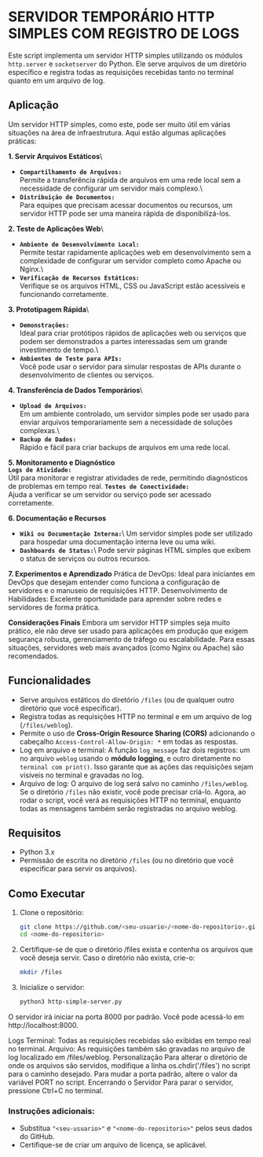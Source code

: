 # SERVIDOR TEMPORÁRIO HTTP SIMPLES COM REGISTRO DE LOGS
<p align="justify">
   
Este script implementa um servidor HTTP simples utilizando os módulos `http.server` e `socketserver` do Python. 
Ele serve arquivos de um diretório específico e registra todas as requisições recebidas tanto no terminal quanto em um arquivo de log.

## Aplicação

Um servidor HTTP simples, como este, pode ser muito útil em várias situações na área de infraestrutura. 
Aqui estão algumas aplicações práticas:

**1. Servir Arquivos Estáticos**\
- **`Compartilhamento de Arquivos:`**\
  Permite a transferência rápida de arquivos em uma rede local sem a necessidade de configurar um servidor mais complexo.\
- **`Distribuição de Documentos:`**\
      Para equipes que precisam acessar documentos ou recursos, um servidor HTTP pode ser uma maneira rápida de disponibilizá-los.

**2. Teste de Aplicações Web**\
- **`Ambiente de Desenvolvimento Local:`**\
      Permite testar rapidamente aplicações web em desenvolvimento sem a complexidade de configurar um servidor completo como Apache ou Nginx.\
- **`Verificação de Recursos Estáticos:`**\
      Verifique se os arquivos HTML, CSS ou JavaScript estão acessíveis e funcionando corretamente.

**3. Prototipagem Rápida**\
- **`Demonstrações:`**\
      Ideal para criar protótipos rápidos de aplicações web ou serviços que podem ser demonstrados a partes interessadas sem um grande investimento de tempo.\
- **`Ambientes de Teste para APIs:`**\
      Você pode usar o servidor para simular respostas de APIs durante o desenvolvimento de clientes ou serviços.

**4. Transferência de Dados Temporários**\
- **`Upload de Arquivos:`**\
      Em um ambiente controlado, um servidor simples pode ser usado para enviar arquivos temporariamente sem a necessidade de soluções complexas.\
- **`Backup de Dados:`**\
      Rápido e fácil para criar backups de arquivos em uma rede local.

**5. Monitoramento e Diagnóstico**\
      **`Logs de Atividade:`**\
      Útil para monitorar e registrar atividades de rede, permitindo diagnósticos de problemas em tempo real.
      **`Testes de Conectividade:`**\
      Ajuda a verificar se um servidor ou serviço pode ser acessado corretamente.

**6.  Documentação e Recursos**
-  **`Wiki ou Documentação Interna:`**\ 
      Um servidor simples pode ser utilizado para hospedar uma documentação interna leve ou uma wiki.
-  **`Dashboards de Status:`**\ 
      Pode servir páginas HTML simples que exibem o status de serviços ou outros recursos.

**7. Experimentos e Aprendizado**
   Prática de DevOps: Ideal para iniciantes em DevOps que desejam entender como funciona a configuração de servidores e o manuseio de requisições HTTP.
   Desenvolvimento de Habilidades: Excelente oportunidade para aprender sobre redes e servidores de forma prática.

**Considerações Finais**
   Embora um servidor HTTP simples seja muito prático, ele não deve ser usado para aplicações em produção que exigem segurança robusta, gerenciamento de tráfego ou escalabilidade. Para essas situações, servidores web mais avançados (como Nginx ou Apache) são recomendados.

## Funcionalidades

- Serve arquivos estáticos do diretório `/files` (ou de qualquer outro diretório que você especificar).
- Registra todas as requisições HTTP no terminal e em um arquivo de log (`/files/weblog`).
- Permite o uso de **Cross-Origin Resource Sharing (CORS)** adicionando o cabeçalho `Access-Control-Allow-Origin: *` em todas as respostas.
- Log em arquivo e terminal: A função `log_message` faz dois registros: um no arquivo `weblog` usando o **módulo logging**, e outro diretamente no `terminal com print()`. 
Isso garante que as ações das requisições sejam visíveis no terminal e gravadas no log.
- Arquivo de log: O arquivo de log será salvo no caminho `/files/weblog`. Se o diretório `/files` não existir, você pode precisar criá-lo.
Agora, ao rodar o script, você verá as requisições HTTP no terminal, enquanto todas as mensagens também serão registradas no arquivo weblog.

## Requisitos

- Python 3.x
- Permissão de escrita no diretório `/files` (ou no diretório que você especificar para servir os arquivos).

## Como Executar

1. Clone o repositório:
   ```bash
   git clone https://github.com/<seu-usuario>/<nome-do-repositorio>.git
   cd <nome-do-repositorio>
2. Certifique-se de que o diretório /files exista e contenha os arquivos que você deseja servir. Caso o diretório não exista, crie-o:

   ```bash
   mkdir /files
    ```
3. Inicialize o servidor:

   ```bash
   python3 http-simple-server.py
   ```
O servidor irá iniciar na porta 8000 por padrão. Você pode acessá-lo em http://localhost:8000.

Logs
Terminal: Todas as requisições recebidas são exibidas em tempo real no terminal.
Arquivo: As requisições também são gravadas no arquivo de log localizado em /files/weblog.
Personalização
Para alterar o diretório de onde os arquivos são servidos, modifique a linha os.chdir('/files') no script para o caminho desejado.
Para mudar a porta padrão, altere o valor da variável PORT no script.
Encerrando o Servidor
Para parar o servidor, pressione Ctrl+C no terminal.

### Instruções adicionais:
- Substitua `"<seu-usuario>"` e `"<nome-do-repositorio>"` pelos seus dados do GitHub.
- Certifique-se de criar um arquivo de licença, se aplicável.

</p>
